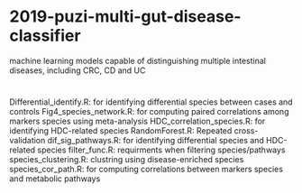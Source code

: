 # 2019-puzi-multi-gut-disease-classifier
machine learning models capable of distinguishing multiple intestinal diseases, including CRC, CD and UC
# 
Differential_identify.R: for identifying differential species between cases and controls 
Fig4_species_network.R: for computing paired correlations among markers species using meta-analysis
HDC_correlation_species.R: for identifying HDC-related species
RandomForest.R: Repeated cross-validation
dif_sig_pathways.R: for identifying differential species and HDC-related species
filter_func.R: requirments when filtering species/pathways 
species_clustering.R: clustring using disease-enriched species
species_cor_path.R: for computing correlations between markers species and metabolic pathways
